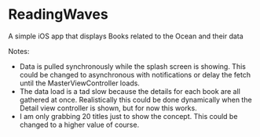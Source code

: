 # ReadingWaves

A simple iOS app that displays Books related to the Ocean and their data

Notes:

* Data is pulled synchronously while the splash screen is showing. This could be changed to asynchronous with notifications or delay the fetch until the MasterViewController loads. 
* The data load is a tad slow because the details for each book are all gathered at once. Realistically this could be done dynamically when the Detail view controller is shown, but for now this works. 
* I am only grabbing 20 titles just to show the concept. This could be changed to a higher value of course. 
